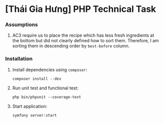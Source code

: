 # [Thái Gia Hưng] PHP Technical Task 

### Assumptions
1. AC3 require us to place the recipe which has less fresh ingredients at the bottom but did not clearly defined how to sort them. Therefore, I am sorting them in descending order by `best-before` column.

### Installation
1. Install dependencies using `composer`:
    ```
    composer install --dev
    ````
1. Run unit test and functional test:
    ```
    php bin/phpunit --coverage-text
    ```
1. Start application:
    ```
    symfony server:start
    ```
